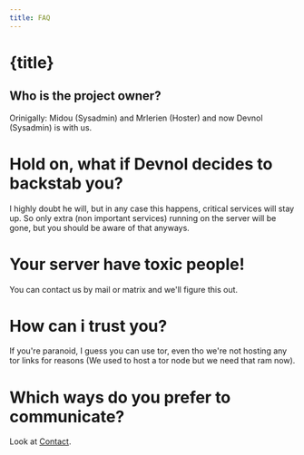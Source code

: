 ```yaml
---
title: FAQ 
---
```

# {title}
## Who is the project owner?
Orinigally: Midou (Sysadmin) and Mrlerien (Hoster) and now Devnol (Sysadmin) is with us.

# Hold on, what if Devnol decides to backstab you?
I highly doubt he will, but in any case this happens, critical services will stay up. So only extra (non important services) running on the server will be gone, but you should be aware of that anyways.

# Your server have toxic people! 
You can contact us by mail or matrix and we'll figure this out.

# How can i trust you?
If you're paranoid, I guess you can use tor, even tho we're not hosting any tor links for reasons (We used to host a tor node but we need that ram now).

# Which ways do you prefer to communicate?
Look at <a href="/contact">Contact</a>.
